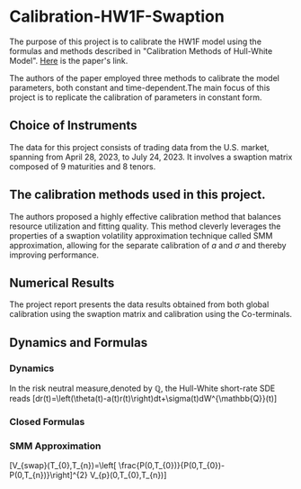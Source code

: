 # Calibration-HW1F-Swaption
The purpose of this project is to calibrate the HW1F model using the formulas and methods described in "Calibration Methods of Hull-White Model". [Here](https://papers.ssrn.com/sol3/papers.cfm?abstract_id=1514192) is the paper's link.

The authors of the paper employed three methods to calibrate the model parameters, both constant and time-dependent.The main focus of this project is to replicate the calibration of parameters in constant form.

## Choice of Instruments
The data for this project consists of trading data from the U.S. market, spanning from April 28, 2023, to July 24, 2023. It involves a swaption matrix composed of 9 maturities and 8 tenors.
 
## The calibration methods used in this project.
The authors proposed a highly effective calibration method that balances resource utilization and fitting quality. This method cleverly leverages the properties of a swaption volatility approximation technique called SMM approximation, allowing for the separate calibration of $a$ and $\sigma$ and thereby improving performance.

## Numerical Results
The project report presents the data results obtained from both global calibration using the swaption matrix and calibration using the Co-terminals.
 
## Dynamics and Formulas
### Dynamics
In the risk neutral measure,denoted by $\mathbb{Q}$, the Hull-White short-rate SDE reads
\[dr(t)=\left(\theta(t)-a(t)r(t)\right)dt+\sigma(t)dW^{\mathbb{Q}}(t)\]
### Closed Formulas
### SMM Approximation
\[V_{swap}(T_{0},T_{n})=\left[ \frac{P(0,T_{0})}{P(0,T_{0})-P(0,T_{n})}\right]^{2} V_{p}(0,T_{0},T_{n})\]
